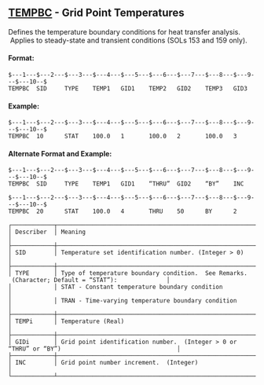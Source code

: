 ## [TEMPBC](https://help.hexagonmi.com/bundle/MSC_Nastran_2022.4/page/Nastran_Combined_Book/qrg/bulktuv/TOC.TEMPBC.xhtml) - Grid Point Temperatures

Defines the temperature boundary conditions for heat transfer analysis.  Applies to steady-state and transient conditions (SOLs 153 and 159 only).

#### Format:

```nastran
$---1---$---2---$---3---$---4---$---5---$---6---$---7---$---8---$---9---$---10--$
TEMPBC  SID     TYPE    TEMP1   GID1    TEMP2   GID2    TEMP3   GID3            
```

#### Example:

```nastran
$---1---$---2---$---3---$---4---$---5---$---6---$---7---$---8---$---9---$---10--$
TEMPBC  10      STAT    100.0   1       100.0   2       100.0   3               
```

#### Alternate Format and Example:

```nastran
$---1---$---2---$---3---$---4---$---5---$---6---$---7---$---8---$---9---$---10--$
TEMPBC  SID     TYPE    TEMP1   GID1    “THRU”  GID2    “BY”    INC             
```

```nastran
$---1---$---2---$---3---$---4---$---5---$---6---$---7---$---8---$---9---$---10--$
TEMPBC  20      STAT    100.0   4       THRU    50      BY      2               
```

```text
┌────────────┬────────────────────────────────────────────────────────────────────────────────────────────────────┐
│ Describer  │ Meaning                                                                                            │
├────────────┼────────────────────────────────────────────────────────────────────────────────────────────────────┤
│ SID        │ Temperature set identification number. (Integer > 0)                                               │
├────────────┼────────────────────────────────────────────────────────────────────────────────────────────────────┤
│ TYPE       │ Type of temperature boundary condition.  See Remarks.  (Character; Default = “STAT”):              │
│            │ STAT - Constant temperature boundary condition                                                     │
│            │ TRAN - Time-varying temperature boundary condition                                                 │
├────────────┼────────────────────────────────────────────────────────────────────────────────────────────────────┤
│ TEMPi      │ Temperature (Real)                                                                                 │
├────────────┼────────────────────────────────────────────────────────────────────────────────────────────────────┤
│ GIDi       │ Grid point identification number.  (Integer > 0 or “THRU” or “BY”)                                 │
├────────────┼────────────────────────────────────────────────────────────────────────────────────────────────────┤
│ INC        │ Grid point number increment.  (Integer)                                                            │
└────────────┴────────────────────────────────────────────────────────────────────────────────────────────────────┘
```
